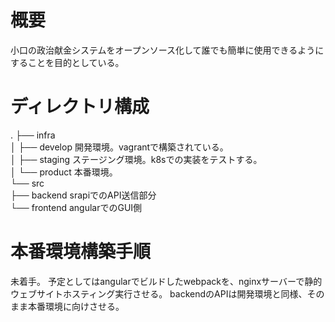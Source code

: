 # 概要

  小口の政治献金システムをオープンソース化して誰でも簡単に使用できるようにすることを目的としている。

# ディレクトリ構成
.
├── infra  
│   ├── develop 開発環境。vagrantで構築されている。  
│   ├── staging ステージング環境。k8sでの実装をテストする。  
│   └── product 本番環境。  
└── src  
    ├── backend srapiでのAPI送信部分  
    └── frontend angularでのGUI側  




# 本番環境構築手順
  未着手。
  予定としてはangularでビルドしたwebpackを、nginxサーバーで静的ウェブサイトホスティング実行させる。
  backendのAPIは開発環境と同様、そのまま本番環境に向けさせる。


